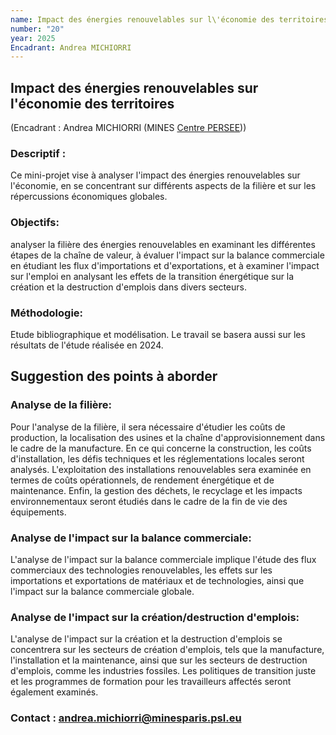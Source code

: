 ```yaml
---
name: Impact des énergies renouvelables sur l\'économie des territoires
number: "20"
year: 2025
Encadrant: Andrea MICHIORRI
---
```


## Impact des énergies renouvelables sur l\'économie des territoires

(Encadrant : Andrea MICHIORRI (MINES [Centre PERSEE](https://www.minesparis.psl.eu/recherche/18-centres-de-recherche-5-domaines-disciplinaires/energetiques-et-procedes/le-centre-persee/)))

### Descriptif :
Ce mini-projet vise à analyser l\'impact des énergies
renouvelables sur l\'économie, en se concentrant sur différents aspects
de la filière et sur les répercussions économiques globales.

### Objectifs:
analyser la filière des énergies renouvelables en
examinant les différentes étapes de la chaîne de valeur, à évaluer
l\'impact sur la balance commerciale en étudiant les flux
d\'importations et d\'exportations, et à examiner l\'impact sur
l\'emploi en analysant les effets de la transition énergétique sur la
création et la destruction d\'emplois dans divers secteurs.

### Méthodologie:
Etude bibliographique et modélisation. Le travail se
basera aussi sur les résultats de l'étude réalisée en 2024.

## Suggestion des points à aborder

### Analyse de la filière:
Pour l\'analyse de la filière, il sera
nécessaire d\'étudier les coûts de production, la localisation des
usines et la chaîne d\'approvisionnement dans le cadre de la
manufacture. En ce qui concerne la construction, les coûts
d\'installation, les défis techniques et les réglementations locales
seront analysés. L\'exploitation des installations renouvelables sera
examinée en termes de coûts opérationnels, de rendement énergétique et
de maintenance. Enfin, la gestion des déchets, le recyclage et les
impacts environnementaux seront étudiés dans le cadre de la fin de vie
des équipements.

### Analyse de l\'impact sur la balance commerciale:
L\'analyse de
l\'impact sur la balance commerciale implique l\'étude des flux
commerciaux des technologies renouvelables, les effets sur les
importations et exportations de matériaux et de technologies, ainsi que
l\'impact sur la balance commerciale globale.

### Analyse de l\'impact sur la création/destruction d\'emplois:
L\'analyse de l\'impact sur la création et la destruction d\'emplois se
concentrera sur les secteurs de création d\'emplois, tels que la
manufacture, l\'installation et la maintenance, ainsi que sur les
secteurs de destruction d\'emplois, comme les industries fossiles. Les
politiques de transition juste et les programmes de formation pour les
travailleurs affectés seront également examinés.

### Contact : andrea.michiorri@minesparis.psl.eu

